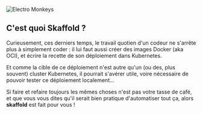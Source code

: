 ![Electro Monkeys](assets/electro-monkeys.png)

## C'est quoi Skaffold ?

Curieusement, ces derniers temps, le travail quotien d'un codeur ne s'arrête plus à simplement coder : il lui faut aussi créer des images Docker (aka OCI), et écrire la recette de son déploiement dans Kubernetes.

Et comme la cible de ce déploiement n'est autre qu'un (ou des, plus souvent) cluster Kubernetes, il pourrait s'avérer utile, voire nécessaire de pouvoir tester ce déploiement localement...

Si faire et refaire toujours les mêmes choses n'est pas votre tasse de café, et que vous vous dites qu'il serait bien pratique d'automatiser tout ça, alors **skaffold** est fait pour vous !
